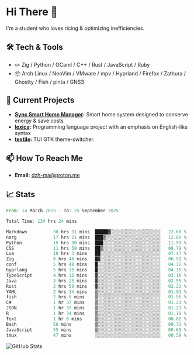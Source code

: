 # Hi There 👋
I'm a student who loves ricing & optimizing inefficiencies.
## 🛠️ Tech & Tools
- ✏️  Zig / Python / OCaml / C++ / Rust / JavaScript / Ruby
- 📦 Arch Linux / NeoVim / VMware / mpv / Hyprland / Firefox / Zathura / Ghostty / Fish / pinta / GNS3
## 🔭 Current Projects
- **[Sync Smart Home Manager](https://github.com/dzh-ma/sync):** Smart home system designed to conserve energy & save costs
- **[lexica](https://github.com/dzh-ma/lexica):** Programming language project with an emphasis on English-like syntax
- **[textile](https://github.com/dzh-ma/textile):** TUI GTK theme-switcher.
## 📫 How To Reach Me
- **Email:** [dzh-ma@proton.me](mailto:dzh-ma@proton.me)
## 📈 Stats
<!--START_SECTION:waka-->

```rust
From: 14 March 2025 - To: 25 September 2025

Total Time: 134 hrs 24 mins

Markdown          30 hrs 31 mins  █████▓░░░░░░░░░░░░░░░░░░░   22.68 %
norg              17 hrs 21 mins  ███▒░░░░░░░░░░░░░░░░░░░░░   12.89 %
Python            15 hrs 30 mins  ███░░░░░░░░░░░░░░░░░░░░░░   11.53 %
CSS               11 hrs 50 mins  ██▒░░░░░░░░░░░░░░░░░░░░░░   08.79 %
Lua               10 hrs 3 mins   ██░░░░░░░░░░░░░░░░░░░░░░░   07.47 %
Zig               8 hrs 46 mins   █▓░░░░░░░░░░░░░░░░░░░░░░░   06.52 %
conf              5 hrs 48 mins   █░░░░░░░░░░░░░░░░░░░░░░░░   04.32 %
hyprlang          5 hrs 35 mins   █░░░░░░░░░░░░░░░░░░░░░░░░   04.15 %
TypeScript        4 hrs 15 mins   ▓░░░░░░░░░░░░░░░░░░░░░░░░   03.16 %
Java              3 hrs 25 mins   ▓░░░░░░░░░░░░░░░░░░░░░░░░   02.55 %
Rust              2 hrs 59 mins   ▓░░░░░░░░░░░░░░░░░░░░░░░░   02.22 %
YAML              2 hrs 34 mins   ▒░░░░░░░░░░░░░░░░░░░░░░░░   01.91 %
fish              2 hrs 6 mins    ▒░░░░░░░░░░░░░░░░░░░░░░░░   01.56 %
C#                1 hr 37 mins    ▒░░░░░░░░░░░░░░░░░░░░░░░░   01.21 %
JSON              1 hr 37 mins    ▒░░░░░░░░░░░░░░░░░░░░░░░░   01.21 %
R                 1 hr 34 mins    ▒░░░░░░░░░░░░░░░░░░░░░░░░   01.18 %
Text              1 hr 6 mins     ▒░░░░░░░░░░░░░░░░░░░░░░░░   00.82 %
Bash              56 mins         ▒░░░░░░░░░░░░░░░░░░░░░░░░   00.71 %
JavaScript        55 mins         ▒░░░░░░░░░░░░░░░░░░░░░░░░   00.69 %
tmux              47 mins         ░░░░░░░░░░░░░░░░░░░░░░░░░   00.59 %
```

<!--END_SECTION:waka-->

![GitHub Stats](https://github-readme-stats.vercel.app/api?username=dzh-ma&show_icons=true&theme=transparent)
